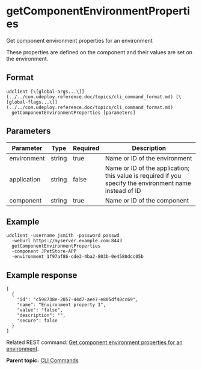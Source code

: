 # getComponentEnvironmentProperties

Get component environment properties for an environment

These properties are defined on the component and their values are set on the environment.

## Format

```
udclient [\[global-args...\]](../../com.udeploy.reference.doc/topics/cli_command_format.md) [\[global-flags...\]](../../com.udeploy.reference.doc/topics/cli_command_format.md)
  getComponentEnvironmentProperties [parameters]
```

## Parameters

|Parameter|Type|Required|Description|
|---------|----|--------|-----------|
|environment|string|true|Name or ID of the environment|
|application|string|false|Name or ID of the application; this value is required if you specify the environment name instead of ID|
|component|string|true|Name or ID of the component|

## Example

```
udclient -username jsmith -password passwd 
  -weburl https://myserver.example.com:8443
  getComponentEnvironmentProperties
  -component JPetStore-APP
  -environment 1f97af86-cde3-4ba2-803b-0e4580dcc05b
```

## Example response

```
[
  {
    "id": "c598738e-2057-44d7-aee7-e805df40cc69",
    "name": "Environment property 1",
    "value": "false",
    "description": "",
    "secure": false
  }
]
```

Related REST command: [Get component environment properties for an environment](rest_cli_environment_componentproperties_get.md).

**Parent topic:** [CLI Commands](../../com.udeploy.reference.doc/topics/cli_commands.md)

